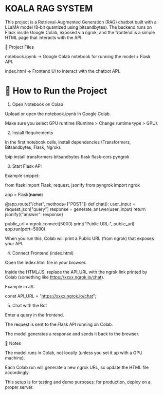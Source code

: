 # KOALA RAG SYSTEM

This project is a Retrieval-Augmented Generation (RAG) chatbot built with a LLaMA model (8-bit quantized using bitsandbytes).
The backend runs on Flask inside Google Colab, exposed via ngrok, and the frontend is a simple HTML page that interacts with the API.

📂 Project Files

notebook.ipynb → Google Colab notebook for running the model + Flask API.

index.html → Frontend UI to interact with the chatbot API.

# 🚀 How to Run the Project
1. Open Notebook on Colab

Upload or open the notebook.ipynb in Google Colab.

Make sure you select GPU runtime (Runtime > Change runtime type > GPU).

2. Install Requirements

In the first notebook cells, install dependencies (Transformers, Bitsandbytes, Flask, Ngrok).

!pip install transformers bitsandbytes flask flask-cors pyngrok

3. Start Flask API

Example snippet:

from flask import Flask, request, jsonify
from pyngrok import ngrok

app = Flask(__name__)


@app.route("/chat", methods=["POST"])
def chat():
    user_input = request.json["query"]
    response = generate_answer(user_input)
    return jsonify({"answer": response}
    
public_url = ngrok.connect(5000)
print("Public URL:", public_url)
app.run(port=5000)


When you run this, Colab will print a Public URL (from ngrok) that exposes your API.

4. Connect Frontend (index.html)

  Open the index.html file in your browser.
  
  Inside the HTML/JS, replace the API_URL with the ngrok link printed by Colab (something like https://xxxx.ngrok.io/chat).

Example in JS:

  const API_URL = "https://xxxx.ngrok.io/chat";

5. Chat with the Bot

  Enter a query in the frontend.
  
  The request is sent to the Flask API running on Colab.
  
  The model generates a response and sends it back to the browser.

🔑 Notes

  The model runs in Colab, not locally (unless you set it up with a GPU machine).
  
  Each Colab run will generate a new ngrok URL, so update the HTML file accordingly.
  
  This setup is for testing and demo purposes; for production, deploy on a proper server.
